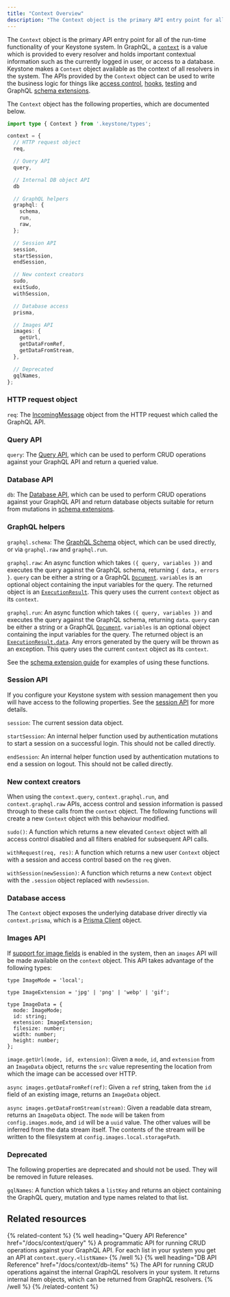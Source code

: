 ```yaml
---
title: "Context Overview"
description: "The Context object is the primary API entry point for all of the run-time functionality of your system. It's APIs can be used to write things like access control, hooks, testing and GraphQL schema extensions."
---
```


The `Context` object is the primary API entry point for all of the run-time functionality of your Keystone system.
In GraphQL, a [`context`](https://graphql.org/learn/execution/#root-fields-resolvers) is a value which is provided to every resolver and holds important contextual information such as the currently logged in user, or access to a database.
Keystone makes a `Context` object available as the context of all resolvers in the system.
The APIs provided by the `Context` object can be used to write the business logic for things like [access control](../guides/auth-and-access-control), [hooks](../guides/hooks), [testing](../guides/testing) and GraphQL [schema extensions](../guides/schema-extension).

The `Context` object has the following properties, which are documented below.

```typescript
import type { Context } from '.keystone/types';

context = {
  // HTTP request object
  req,

  // Query API
  query,

  // Internal DB object API
  db

  // GraphQL helpers
  graphql: {
    schema,
    run,
    raw,
  };

  // Session API
  session,
  startSession,
  endSession,

  // New context creators
  sudo,
  exitSudo,
  withSession,

  // Database access
  prisma,

  // Images API
  images: {
    getUrl,
    getDataFromRef,
    getDataFromStream,
  },

  // Deprecated
  gqlNames,
};
```

### HTTP request object

`req`: The [IncomingMessage](https://nodejs.org/api/http.html#http_class_http_incomingmessage) object from the HTTP request which called the GraphQL API.

### Query API

`query`: The [Query API](./query), which can be used to perform CRUD operations against your GraphQL API and return a queried value.

### Database API

`db`: The [Database API](./db-items), which can be used to perform CRUD operations against your GraphQL API and return database objects suitable for return from mutations in [schema extensions](../guides/schema-extension).

### GraphQL helpers

`graphql.schema`: The [GraphQL Schema](https://graphql.org/graphql-js/type/#graphqlschema) object, which can be used directly, or via `graphql.raw` and `graphql.run`.

`graphql.raw`: An async function which takes `({ query, variables })` and executes the query against the GraphQL schema, returning `{ data, errors }`.
`query` can be either a string or a GraphQL [`Document`](https://graphql.org/graphql-js/language/#parse).
`variables` is an optional object containing the input variables for the query.
The returned object is an [`ExecutionResult`](https://graphql.org/graphql-js/execution/).
This query uses the current `context` object as its `context`.

`graphql.run`: An async function which takes `({ query, variables })` and executes the query against the GraphQL schema, returning `data`.
`query` can be either a string or a GraphQL [`Document`](https://graphql.org/graphql-js/language/#parse).
`variables` is an optional object containing the input variables for the query.
The returned object is an [`ExecutionResult.data`](https://graphql.org/graphql-js/execution/).
Any errors generated by the query will be thrown as an exception.
This query uses the current `context` object as its `context`.

See the [schema extension guide](../guides/schema-extension) for examples of using these functions.

### Session API

If you configure your Keystone system with session management then you will have access to the following properties.
See the [session API](../config/session#session-context) for more details.

`session`: The current session data object.

`startSession`: An internal helper function used by authentication mutations to start a session on a successful login. This should not be called directly.

`endSession`: An internal helper function used by authentication mutations to end a session on logout. This should not be called directly.

### New context creators

When using the `context.query`, `context.graphql.run`, and `context.graphql.raw` APIs, access control and session information is passed through to these calls from the `context` object.
The following functions will create a new `Context` object with this behaviour modified.

`sudo()`: A function which returns a new elevated `Context` object with all access control disabled and all filters enabled for subsequent API calls.

`withRequest(req, res)`: A function which returns a new user `Context` object with a session and access control based on the `req` given.

`withSession(newSession)`: A function which returns a new `Context` object with the `.session` object replaced with `newSession`.

### Database access

The `Context` object exposes the underlying database driver directly via `context.prisma`, which is a [Prisma Client](https://www.prisma.io/docs/reference/api-reference/prisma-client-reference) object.

### Images API

If [support for image fields](../config/config#storage-images-and-files) is enabled in the system, then an `images` API will be made available on the `context` object.
This API takes advantage of the following types:

```
type ImageMode = 'local';

type ImageExtension = 'jpg' | 'png' | 'webp' | 'gif';

type ImageData = {
  mode: ImageMode;
  id: string;
  extension: ImageExtension;
  filesize: number;
  width: number;
  height: number;
};
```

`image.getUrl(mode, id, extension)`: Given a `mode`, `id`, and `extension` from an `ImageData` object, returns the `src` value representing the location from which the image can be accessed over HTTP.

`async images.getDataFromRef(ref)`: Given a `ref` string, taken from the `id` field of an existing image, returns an `ImageData` object.

`async images.getDataFromStream(stream)`: Given a readable data stream, returns an `ImageData` object. The `mode` will be taken from `config.images.mode`, and `id` will be a `uuid` value. The other values will be inferred from the data stream itself. The contents of the stream will be written to the filesystem at `config.images.local.storagePath`.

### Deprecated

The following properties are deprecated and should not be used.
They will be removed in future releases.

`gqlNames`: A function which takes a `listKey` and returns an object containing the GraphQL query, mutation and type names related to that list.

## Related resources

{% related-content %}
{% well
heading="Query API Reference"
href="/docs/context/query" %}
A programmatic API for running CRUD operations against your GraphQL API. For each list in your system you get an API at `context.query.<listName>`
{% /well %}
{% well
heading="DB API Reference"
href="/docs/context/db-items" %}
The API for running CRUD operations against the internal GraphQL resolvers in your system. It returns internal item objects, which can be returned from GraphQL resolvers.
{% /well %}
{% /related-content %}
